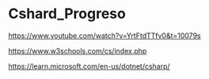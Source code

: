 # Cshard_Progreso

https://www.youtube.com/watch?v=YrtFtdTTfv0&t=10079s

https://www.w3schools.com/cs/index.php

https://learn.microsoft.com/en-us/dotnet/csharp/

